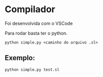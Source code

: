 # Compilador

Foi desenvolvida com o VSCode

Para rodar basta ter o python. 
  
<code>python simple.py <caminho do arquivo .sl></code>

## Exemplo:
<code>python simple.py test.sl</code>
